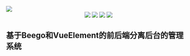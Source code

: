 <div>
<img src="https://gaolengimgs.oss-cn-shanghai.aliyuncs.com/beegovue.png"  />
</div>
<div align=center>
<img src="https://img.shields.io/badge/vue-2.6.10-brightgreen"/>
<img src="https://img.shields.io/badge/element--ui-2.12.0-green"/>
<img src="https://img.shields.io/badge/golang-1.13-blue"/>
<img src="https://img.shields.io/badge/beego-1.10-red"/>
</div>

## 基于Beego和VueElement的前后端分离后台的管理系统
